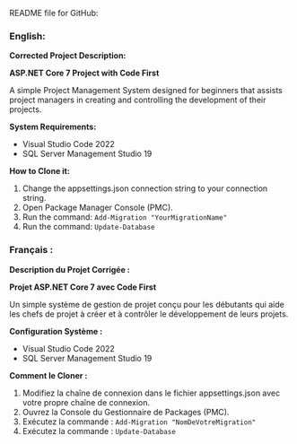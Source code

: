 README file for GitHub:

### English:

**Corrected Project Description:**

**ASP.NET Core 7 Project with Code First**

A simple Project Management System designed for beginners that assists project managers in creating and controlling the development of their projects.

**System Requirements:**
- Visual Studio Code 2022
- SQL Server Management Studio 19

**How to Clone it:**
1. Change the appsettings.json connection string to your connection string.
2. Open Package Manager Console (PMC).
3. Run the command: `Add-Migration "YourMigrationName"`
4. Run the command: `Update-Database`

### Français :

**Description du Projet Corrigée :**

**Projet ASP.NET Core 7 avec Code First**

Un simple système de gestion de projet conçu pour les débutants qui aide les chefs de projet à créer et à contrôler le développement de leurs projets.

**Configuration Système :**
- Visual Studio Code 2022
- SQL Server Management Studio 19

**Comment le Cloner :**
1. Modifiez la chaîne de connexion dans le fichier appsettings.json avec votre propre chaîne de connexion.
2. Ouvrez la Console du Gestionnaire de Packages (PMC).
3. Exécutez la commande : `Add-Migration "NomDeVotreMigration"`
4. Exécutez la commande : `Update-Database`
